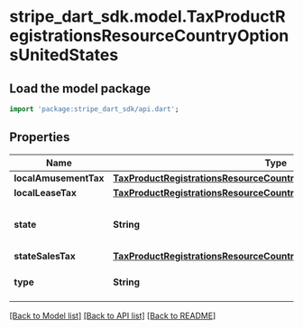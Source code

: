 # stripe_dart_sdk.model.TaxProductRegistrationsResourceCountryOptionsUnitedStates

## Load the model package
```dart
import 'package:stripe_dart_sdk/api.dart';
```

## Properties
Name | Type | Description | Notes
------------ | ------------- | ------------- | -------------
**localAmusementTax** | [**TaxProductRegistrationsResourceCountryOptionsUsLocalAmusementTax**](TaxProductRegistrationsResourceCountryOptionsUsLocalAmusementTax.md) |  | [optional] 
**localLeaseTax** | [**TaxProductRegistrationsResourceCountryOptionsUsLocalLeaseTax**](TaxProductRegistrationsResourceCountryOptionsUsLocalLeaseTax.md) |  | [optional] 
**state** | **String** | Two-letter US state code ([ISO 3166-2](https://en.wikipedia.org/wiki/ISO_3166-2)). | 
**stateSalesTax** | [**TaxProductRegistrationsResourceCountryOptionsUsStateSalesTax**](TaxProductRegistrationsResourceCountryOptionsUsStateSalesTax.md) |  | [optional] 
**type** | **String** | Type of registration in the US. | 

[[Back to Model list]](../README.md#documentation-for-models) [[Back to API list]](../README.md#documentation-for-api-endpoints) [[Back to README]](../README.md)


